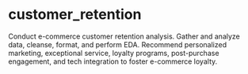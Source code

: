 # customer_retention
Conduct e-commerce customer retention analysis. Gather and analyze data, cleanse, format, and perform EDA. Recommend personalized marketing, exceptional service, loyalty programs, post-purchase engagement, and tech integration to foster e-commerce loyalty.
